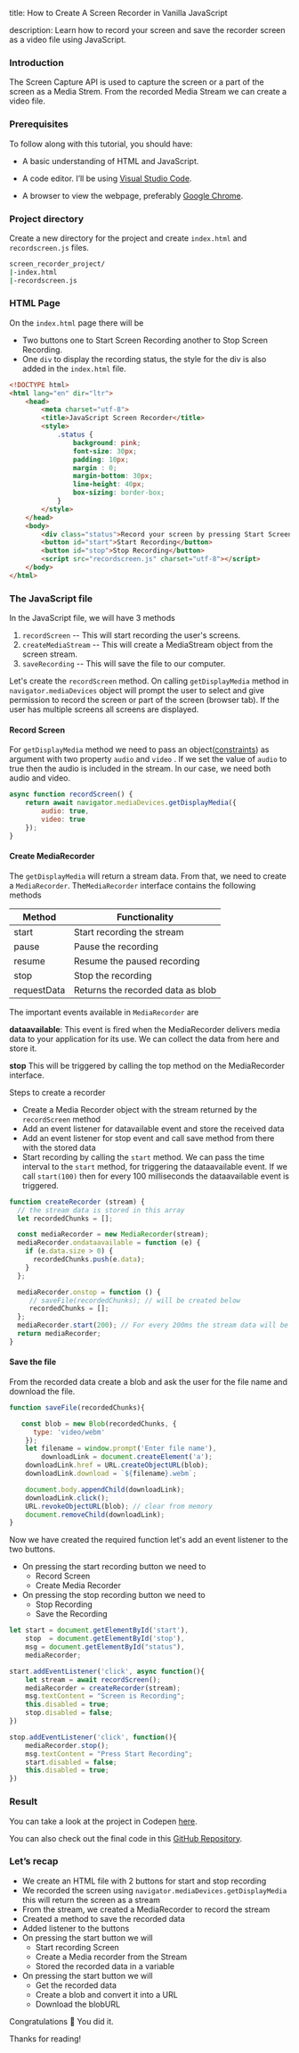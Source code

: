 title: How to Create A Screen Recorder in Vanilla JavaScript

description: Learn how to record your screen and save the recorder screen as a video file using JavaScript.

### Introduction
The Screen Capture API is used to capture the screen or a part of the screen as a Media Strem. From the recorded Media Stream we can create a video file.

### Prerequisites

To follow along with this tutorial, you should have:

-   A basic understanding of HTML and JavaScript.

-   A code editor. I’ll be using  [Visual Studio Code](https://code.visualstudio.com/download).

-   A browser to view the webpage, preferably  [Google Chrome](https://www.google.com/intl/en_in/chrome/).

### Project directory

Create a new directory for the project and create   `index.html`  and  `recordscreen.js` files.

```bash
screen_recorder_project/
|-index.html
|-recordscreen.js
```

### HTML Page
On the `index.html` page there will be
* Two buttons one to Start Screen Recording another to Stop Screen Recording.
* One `div` to display the recording status, the style for the div is also added in the `index.html` file.

```html
<!DOCTYPE html>
<html lang="en" dir="ltr">
    <head>
        <meta charset="utf-8">
        <title>JavaScript Screen Recorder</title>
        <style>
            .status {
                background: pink;
                font-size: 30px;
                padding: 10px;
                margin : 0;
                margin-bottom: 30px;
                line-height: 40px;
                box-sizing: border-box;
            }
        </style>
    </head>
    <body>
        <div class="status">Record your screen by pressing Start Screen Recording </div>
        <button id="start">Start Recording</button>
        <button id="stop">Stop Recording</button>
        <script src="recordscreen.js" charset="utf-8"></script>
    </body>
</html>
```
### The JavaScript file

In the JavaScript file, we will have 3 methods
1. `recordScreen` -- This will start recording the user's screens.
2. `createMediaStream` -- This will create a MediaStream object from the screen stream.
3. `saveRecording` -- This will save the file to our computer.

Let's create the `recordScreen` method. On calling `getDisplayMedia` method in `navigator.mediaDevices` object will prompt the user to select and give permission to record the screen or part of the screen (browser tab). If the user has multiple screens all screens are displayed.

#### Record Screen

For `getDisplayMedia`  method we need to pass an object([constraints](https://developer.mozilla.org/en-US/docs/Web/API/MediaDevices/getDisplayMedia#parameters)) as argument  with two property `audio` and `video` . If we set the value of `audio` to true then the audio is included in the stream.  In our case, we need both audio and video.

```js
async function recordScreen() {
	return await navigator.mediaDevices.getDisplayMedia({
		audio: true,
		video: true
	});
}
```

#### Create MediaRecorder

The `getDisplayMedia` will return a stream data. From that, we need to create a `MediaRecorder`. The`MediaRecorder` interface contains the following methods

|Method   	  | Functionality                		 |
|-------------|--------------------------------------|
|start  	  |  Start recording the stream 		 |
|pause  	  |  Pause the recording        		 |
|resume 	  |  Resume the paused recording		 |
|stop         |  Stop the recording			   		 |
|requestData  |  Returns the recorded data as blob   |

The important events available in `MediaRecorder` are

**dataavailable**:
This event is fired when the MediaRecorder delivers media data to your application for its use. We can collect the data from here and store it.

**stop**
This will be triggered by calling the top method on the MediaRecorder interface.

Steps to create a recorder
 * Create a Media Recorder object with the stream returned by the `recordScreen` method
 * Add an event listener for datavailable event and store the received data
 * Add an event listener for stop event and call save method from there with the stored data
 * Start recording by calling the `start` method. We can pass the time interval to the `start` method,  for triggering the dataavailable event. If we call `start(100)` then for every 100 milliseconds the dataavailable event is triggered.

```js
function createRecorder (stream) {
  // the stream data is stored in this array
  let recordedChunks = [];

  const mediaRecorder = new MediaRecorder(stream);
  mediaRecorder.ondataavailable = function (e) {
    if (e.data.size > 0) {
      recordedChunks.push(e.data);
    }  
  };

  mediaRecorder.onstop = function () {
     // saveFile(recordedChunks); // will be created below
     recordedChunks = [];
  };
  mediaRecorder.start(200); // For every 200ms the stream data will be stored in a separate chunk.
  return mediaRecorder;
}
```

#### Save the file

From the recorded data create a blob and ask the user for the file name and download the file.

```js
function saveFile(recordedChunks){

   const blob = new Blob(recordedChunks, {
      type: 'video/webm'
    });
    let filename = window.prompt('Enter file name'),
        downloadLink = document.createElement('a');
    downloadLink.href = URL.createObjectURL(blob);
    downloadLink.download = `${filename}.webm`;

    document.body.appendChild(downloadLink);
    downloadLink.click();
    URL.revokeObjectURL(blob); // clear from memory
    document.removeChild(downloadLink);
}
```

Now we have created the required function let's add an event listener to the two buttons.
* On pressing the start recording button we need to  
  *  Record Screen
  * Create Media Recorder
*  On pressing the stop recording button we need to
    * Stop Recording
    * Save the Recording

```js
let start = document.getElementById('start'),
    stop  = document.getElementById('stop'),
    msg = document.getElementById("status"),
    mediaRecorder;

start.addEventListener('click', async function(){
    let stream = await recordScreen();
    mediaRecorder = createRecorder(stream);
    msg.textContent = "Screen is Recording";
    this.disabled = true;
    stop.disabled = false;
})

stop.addEventListener('click', function(){
    mediaRecorder.stop();
    msg.textContent = "Press Start Recording";
    start.disabled = false;
    this.disabled = true;
})
```

### Result
You can take a look at the project in Codepen  [here](https://codepen.io/JAGATHISH1123/pen/rNyXgeP?editors=1010).

You can also check out the final code in this [GitHub Repository](https://github.com/Jagathishrex/screenrecorder).

### Let’s recap

- We create an HTML file with 2 buttons for start and stop recording
- We recorded the screen using  `navigator.mediaDevices.getDisplayMedia` this will return the screen as a stream
- From the stream, we created a MediaRecorder to record the stream
- Created a method to save the recorded data
- Added listener to the buttons
- On pressing the start button we  will
  - Start recording Screen  
  - Create a Media recorder from the Stream
  - Stored the recorded data in a variable
- On pressing the start button we  will
  - Get the recorded data
  - Create a blob and convert it into a URL
  - Download the blobURL

Congratulations 🎉  You did it.

Thanks for reading!
